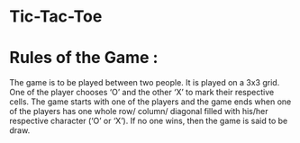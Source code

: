 # Tic-Tac-Toe

# Rules of the Game :
The game is to be played between two people. It is played on a 3x3 grid. One of the player chooses ‘O’ and the other ‘X’ to mark their respective cells. The game starts with one of the players and the game ends when one of the players has one whole row/ column/ diagonal filled with his/her respective character (‘O’ or ‘X’). If no one wins, then the game is said to be draw.

